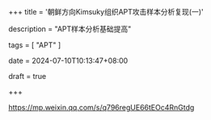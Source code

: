 +++
title = '朝鲜方向Kimsuky组织APT攻击样本分析复现(一)'

description = "APT样本分析基础提高"

tags = [ "APT" ]

date = 2024-07-10T10:13:47+08:00

draft = true

+++

https://mp.weixin.qq.com/s/q796regUE66tEOc4RnGtdg
